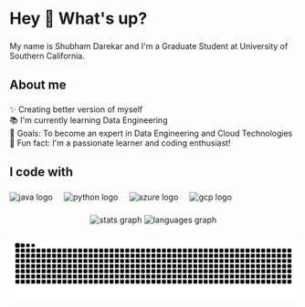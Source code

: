 <h1 align="left">Hey 👋 What's up?</h1>

###

<p align="left">My name is Shubham Darekar and I'm a Graduate Student at University of Southern California.</p>

###

<h2 align="left">About me</h2>

###

<p align="left">✨ Creating better version of myself<br>📚 I'm currently learning Data Engineering<br>🎯 Goals: To become an expert in Data Engineering and Cloud Technologies<br>🎲 Fun fact: I'm a passionate learner and coding enthusiast!</p>

###

<h2 align="left">I code with</h2>

###

<div align="left">
  <img src="https://cdn.jsdelivr.net/gh/devicons/devicon/icons/java/java-original.svg" height="40" alt="java logo"  />
  <img width="12" />
  <img src="https://cdn.jsdelivr.net/gh/devicons/devicon/icons/python/python-original.svg" height="40" alt="python logo"  />
  <img width="12" />
  <img src="https://cdn.jsdelivr.net/gh/devicons/devicon/icons/azure/azure-original.svg" height="40" alt="azure logo"  />
  <img width="12" />
  <img src="https://cdn.jsdelivr.net/gh/devicons/devicon/icons/googlecloud/googlecloud-original.svg" height="40" alt="gcp logo"  />
</div>

###

<div align="center">
  <img src="https://github-readme-stats.vercel.app/api?username=shubhamdarekar&hide_title=false&hide_rank=false&show_icons=true&include_all_commits=true&count_private=true&disable_animations=false&theme=dracula&locale=en&hide_border=false&order=1" height="150" alt="stats graph"  />
  <img src="https://github-readme-stats.vercel.app/api/top-langs?username=shubhamdarekar&locale=en&hide_title=false&layout=compact&card_width=320&langs_count=5&theme=dracula&hide_border=false&order=2" height="150" alt="languages graph"  />
</div>


###

<img src="https://raw.githubusercontent.com/shubhamdarekar/shubhamdarekar/output/snake.svg" alt="Snake animation" />

###